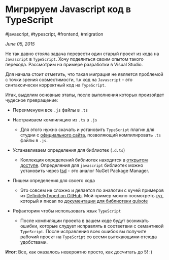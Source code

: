 # Мигрируем Javascript код в TypeScript

#javascript, #typescript, #frontend, #migration

_June 05, 2015_

Не так давно стояла задача перевести один старый проект из кода на ```Javascript``` в ```TypeScript```. Хочу поделиться своим опытом такого перехода. Рассмотрим на примере разработки в Visual Studio.

Для начала стоит отметить, что такая миграция не является проблемой с точки зрения совместимости, т.к код на ```Javascript``` - это синтаксически корректный код на ```TypeScript```.

Итак, выделим основные этапы, после выполнения которых произойдет чудесное
превращение:

* Переименуем все ```.js``` файлы в ```.ts```
* Настраиваем компиляцию из ```.ts``` в ```.js```
  - Для этого нужно скачать и установить ```TypeScript``` плагин для студии с [официального сайта](http://www.typescriptlang.org/#Download), позволяющий компилировать ```.ts``` файлы в ```.js```.

* Устанавливаем определения для библиотек (```.d.ts```)
  - Коллекция определений библиотек находится в [открытом доступе](https://github.com/borisyankov/DefinitelyTyped). Определения для ```javascript``` библиотек можно установить через [tsd](http://definitelytyped.org/tsd/) - это аналог NuGet Package Manager.

* Пишем определения для своего кода
  - Это совсем не сложно и делается по аналогии с кучей примеров из [DefinitelyTyped on GitHub](https://github.com/borisyankov/DefinitelyTyped). Мой пример можно посмотреть [тут](https://github.com/greybax/DefinitelyTyped/tree/master/quixote), который я писал по [документации для библиотеки quixote](https://github.com/jamesshore/quixote/blob/master/docs/api.md)

* Рефакторим чтобы использовать язык ```TypeScript```
  - После компиляции проекта в вашем коде будут возникать ошибки, которые слудует исправлять в соответвии с семантикой ```TypeScript```. После исправления всех ошибок вы получите рабочий проект на ```TypeScript``` со всеми вытекающими отсюда удобствами.

**Итог**: Все, как оказалось невероятно просто, как досчитать до 5! :)